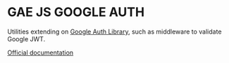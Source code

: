 # GAE JS GOOGLE AUTH

Utilities extending on [Google Auth Library](https://github.com/googleapis/google-auth-library-nodejs#readme), such as middleware to validate Google JWT.

[Official documentation](https://mondo-mob.github.io/gae-js-docs/packages/gae-js-google-auth.html)